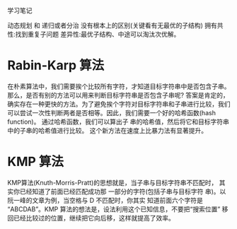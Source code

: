 学习笔记

动态规划 和 递归或者分治 没有根本上的区别(关键看有无最优的子结构) 拥有共性:找到重复子问题
差异性:最优子结构、中途可以淘汰次优解。

# Rabin-Karp 算法
在朴素算法中，我们需要挨个比较所有字符，才知道目标字符串中是否包含子串。那么，是否有别的方法可以用来判断目标字符串是否包含子串呢?
答案是肯定的，确实存在一种更快的方法。为了避免挨个字符对目标字符串和子串进行比较，我们可以尝试一次性判断两者是否相等。因此，我们需要一个好的哈希函数(hash function)。 通过哈希函数，我们可以算出子 串的哈希值，然后将它和目标字符串中的子串的哈希值进行比较。 这个新方法在速度上比暴力法有显著提升。

# KMP 算法
KMP算法(Knuth-Morris-Pratt)的思想就是，当子串与目标字符串不匹配时， 其实你已经知道了前面已经匹配成功那 一部分的字符(包括子串与目标字符 串)。以阮一峰的文章为例，当空格与 D 不匹配时，你其实 知道前面六个字符是 “ABCDAB”。KMP 算法的想法是，设法利用这个已知信息，不要把“搜索位置” 移回已经比较过的位置，继续把它向后移，这样就提高了效率。
